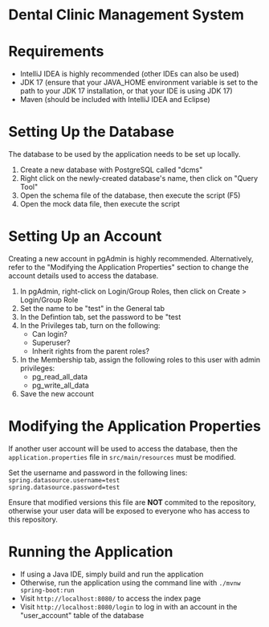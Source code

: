 # Dental Clinic Management System

# Requirements
- IntelliJ IDEA is highly recommended (other IDEs can also be used)
- JDK 17 (ensure that your JAVA_HOME environment variable is set to the path to your JDK 17 installation, or that your IDE is using JDK 17)
- Maven (should be included with IntelliJ IDEA and Eclipse)

# Setting Up the Database

The database to be used by the application needs to be set up locally.

1. Create a new database with PostgreSQL called "dcms"
2. Right click on the newly-created database's name, then click on "Query Tool"
3. Open the schema file of the database, then execute the script (F5)
4. Open the mock data file, then execute the script

# Setting Up an Account

Creating a new account in pgAdmin is highly recommended. Alternatively, refer to the "Modifying the Application Properties" section to change the
account details used to access the database.

1. In pgAdmin, right-click on Login/Group Roles, then click on Create > Login/Group Role
2. Set the name to be "test" in the General tab
3. In the Defintion tab, set the password to be "test
4. In the Privileges tab, turn on the following:
   - Can login?
   - Superuser?
   - Inherit rights from the parent roles?
5. In the Membership tab, assign the following roles to this user with admin privileges:
   - pg_read_all_data
   - pg_write_all_data
6. Save the new account

# Modifying the Application Properties

If another user account will be used to access the database, then the `application.properties` file in `src/main/resources` must be modified.

Set the username and password in the following lines:<br>
`spring.datasource.username=test`<br>
`spring.datasource.password=test`<br>

Ensure that modified versions this file are **NOT** commited to the repository, otherwise your user data will be exposed to everyone 
who has access to this repository.

# Running the Application

- If using a Java IDE, simply build and run the application
- Otherwise, run the application using the command line with `./mvnw spring-boot:run`
- Visit `http://localhost:8080/` to access the index page
- Visit `http://localhost:8080/login` to log in with an account in the "user_account" table of the database
